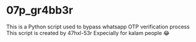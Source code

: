 # 07p_gr4bb3r
This is a Python script used to bypass whatsapp OTP verification process
This script is created by 47hxl-53r
Expecially for kalam people 😂
